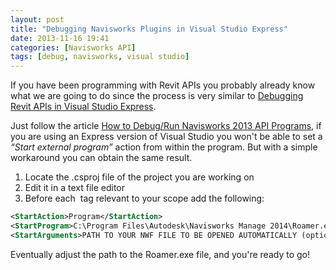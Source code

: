 ```yaml
---
layout: post
title: "Debugging Navisworks Plugins in Visual Studio Express"
date: 2013-11-16 19:41
categories: [Navisworks API]
tags: [debug, navisworks, visual studio]
---
```

If you have been programming with Revit APIs you probably already know what we are going to do since the process is very similar to [Debugging Revit APIs in Visual Studio Express](http://thebuildingcoder.typepad.com/blog/2010/07/debugging-in-visual-studio-2010-express.html).

Just follow the article [How to Debug/Run Navisworks 2013 API Programs](http://lezhang.net/2013/11/12/how-to-debugrun-navisworks-2013-api-programs/), if you are using an Express version of Visual Studio you won't be able to set a *“Start external program”* action from within the program. But with a simple workaround you can obtain the same result.

1.  Locate the .csproj file of the project you are working on
2.  Edit it in a text file editor
3.  Before each *</PropertyGroup>* tag relevant to your scope add the following:

```xml
<StartAction>Program</StartAction>
<StartProgram>C:\Program Files\Autodesk\Navisworks Manage 2014\Roamer.exe</StartProgram>
<StartArguments>PATH TO YOUR NWF FILE TO BE OPENED AUTOMATICALLY (optional)</StartArguments>
```

Eventually adjust the path to the Roamer.exe file, and you're ready to go!
